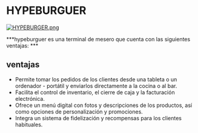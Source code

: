 # HYPEBURGUER

[![HYPEBURGER.png](https://i.postimg.cc/PJgS1qVZ/HYPEBURGER.png)](https://postimg.cc/MfY0SzSK)

***hypeburguer es una terminal de mesero que cuenta con las siguientes ventajas: ***

## ventajas

- Permite tomar los pedidos de los clientes desde una tableta o un ordenador - portátil y enviarlos directamente a la cocina o al bar.
- Facilita el control de inventario, el cierre de caja y la facturación electrónica.
- Ofrece un menú digital con fotos y descripciones de los productos, así como opciones de personalización y promociones.
- Integra un sistema de fidelización y recompensas para los clientes habituales.
